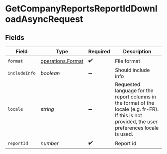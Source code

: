 # GetCompanyReportsReportIdDownloadAsyncRequest


## Fields

| Field                                                                                                                                             | Type                                                                                                                                              | Required                                                                                                                                          | Description                                                                                                                                       |
| ------------------------------------------------------------------------------------------------------------------------------------------------- | ------------------------------------------------------------------------------------------------------------------------------------------------- | ------------------------------------------------------------------------------------------------------------------------------------------------- | ------------------------------------------------------------------------------------------------------------------------------------------------- |
| `format`                                                                                                                                          | [operations.Format](../../models/operations/format.md)                                                                                            | :heavy_check_mark:                                                                                                                                | File format                                                                                                                                       |
| `includeInfo`                                                                                                                                     | *boolean*                                                                                                                                         | :heavy_minus_sign:                                                                                                                                | Should include info                                                                                                                               |
| `locale`                                                                                                                                          | *string*                                                                                                                                          | :heavy_minus_sign:                                                                                                                                | Requested language for the report columns in the format of the locale (e.g. fr-FR). If this is not provided, the user preferences locale is used. |
| `reportId`                                                                                                                                        | *number*                                                                                                                                          | :heavy_check_mark:                                                                                                                                | Report id                                                                                                                                         |